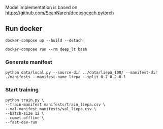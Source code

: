 Model implementation is based on https://github.com/SeanNaren/deepspeech.pytorch

## Run docker

```shell
docker-compose up --build --detach

docker-compose run --rm deep_lt bash
```

### Generate manifest

```shell
python data/local.py --source-dir ../data/liepa_100/ --manifest-dir ./manifests --manifest-name liepa --split 0.7 0.2 0.1
```

### Start training

```shell
python train.py \
--train-manifest manifests/train_liepa.csv \
--val-manifest manifests/val_liepa.csv \
--batch-size 12 \
--comet-offline \
--fast-dev-run
```
